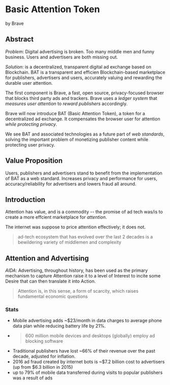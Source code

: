 # Basic Attention Token

by Brave 

## Abstract
*Problem*: Digital advertising is broken.  Too many middle men and funny business.  Users and advertisers are both missing out. 

*Solution*: is a decentralized, transparent digital ad exchange based on Blockchain. BAT is a transparent and efficien Blockchain-based marketplace for publishers, advertisers and users, accurately valuing and rewarding the durable user attention.

The first component is Brave, a fast, open source, privacy-focused browser that blocks third party ads and trackers. Brave uses a *ledger system* that _measures user attention_ to _reward publishers_ accordingly. 

Brave will now introduce BAT (Basic Attention Token), a token for a decentralized ad
exchange.  It compensates the browser user for attention *while protecting privacy*.

We see BAT and associated technologies as a future part of *web standards*, solving the important problem of monetizing publisher content while protecting user privacy.

## Value Proposition 

Users, publishers and advertisers stand to benefit from the implementation of BAT as a web standard. Increases privacy and performance for users, accuracy/reliability for advertisers and lowers fraud all around.

## Introduction 

Attention has value, and is a commodity -- the promise of ad tech was/is to create a more effcient marketplace for *attention*.

The internet was suppose to price attention effectively; it does not.

> ad-tech ecosystem that has evolved over the last 2 decades is a bewildering variety of middlemen and complexity

## Attention and Advertising

*AIDA*: Advertising, throughout history, has been used as the primary mechanism to capture Attention raise it to a level of Interest to incite some Desire that can then translate it into Action.

> Attention is, in this sense, a form of scarcity, which raises fundamental economic questions


### Stats
* Mobile advertising adds ~$23/month in data charges to average phone data plan while reducing battery life by 21%. 
* >600 million mobile devices and desktops (globally) employ ad blocking software
* Traditional publishers have lost ~66% of their revenue over the past decade, adjusted for inflation.
* 2016 ad fraud created by internet bots is ~$7.2 billion cost to advertisers (up from $6.3 billion in 2015)
* up to 79% of mobile data transferred during visits to popular publishers was a result of ads